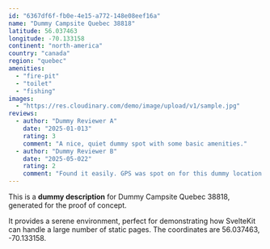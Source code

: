 ```yaml
---
id: "6367df6f-fb0e-4e15-a772-148e08eef16a"
name: "Dummy Campsite Quebec 38818"
latitude: 56.037463
longitude: -70.133158
continent: "north-america"
country: "canada"
region: "quebec"
amenities:
  - "fire-pit"
  - "toilet"
  - "fishing"
images:
  - "https://res.cloudinary.com/demo/image/upload/v1/sample.jpg"
reviews:
  - author: "Dummy Reviewer A"
    date: "2025-01-013"
    rating: 3
    comment: "A nice, quiet dummy spot with some basic amenities."
  - author: "Dummy Reviewer B"
    date: "2025-05-022"
    rating: 2
    comment: "Found it easily. GPS was spot on for this dummy location."
---
```


This is a **dummy description** for Dummy Campsite Quebec 38818, generated for the proof of concept.

It provides a serene environment, perfect for demonstrating how SvelteKit can handle a large number of static pages. The coordinates are 56.037463, -70.133158.
